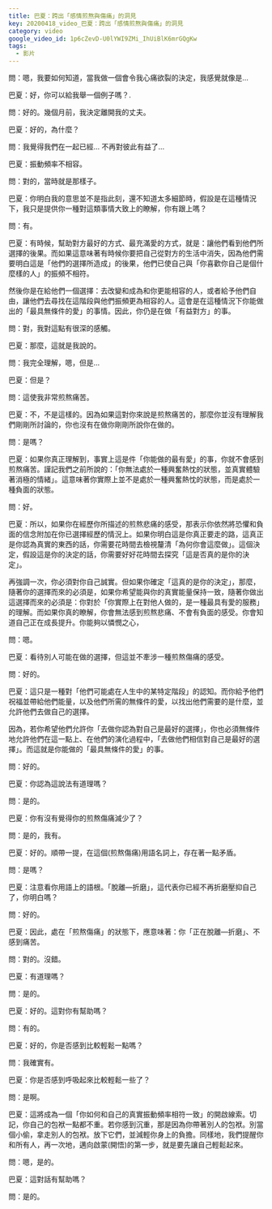 ```yaml
---
title: 巴夏：跨出「感情煎熬與傷痛」的洞見
key: 20200418_video_巴夏：跨出「感情煎熬與傷痛」的洞見
category: video
google_video_id: 1p6cZevD-U0lYWI9ZMi_IhUiBlK6mrGQgKw
tags:
  - 影片
---
```


問：嗯，我要如何知道，當我做一個會令我心痛欲裂的決定，我感覺就像是…

巴夏：好，你可以給我舉一個例子嗎？.

問：好的。幾個月前，我決定離開我的丈夫。

巴夏：好的，為什麼？

問：我覺得我們在一起已經… 不再對彼此有益了…

巴夏：振動頻率不相容。

問：對的，當時就是那樣子。

巴夏：你明白我的意思並不是指此刻，還不知道太多細節時，假設是在這種情況下，我只是提供你一種對這類事情大致上的瞭解，你有跟上嗎？

問：有。

巴夏：有時候，幫助對方最好的方式、最充滿愛的方式，就是：讓他們看到他們所選擇的後果。而如果這意味著有時候你要把自己從對方的生活中消失，因為他們需要明白這是「他們的選擇所造成」的後果，他們已使自己與「你喜歡你自己是個什麼樣的人」的振頻不相符。

然後你是在給他們一個選擇：去改變和成為和你更能相容的人，或者給予他們自由，讓他們去尋找在這階段與他們振頻更為相容的人。這會是在這種情況下你能做出的「最具無條件的愛」的事情。因此，你仍是在做「有益對方」的事。

問：對，我對這點有很深的感觸。

巴夏：那麼，這就是我說的。

問：我完全理解，嗯，但是…

巴夏：但是？

問：這使我非常煎熬痛苦。

巴夏：不，不是這樣的。因為如果這對你來說是煎熬痛苦的，那麼你並沒有理解我們剛剛所討論的，你也沒有在做你剛剛所說你在做的。

問：是嗎？

巴夏：如果你真正理解到，事實上這是件「你能做的最有愛」的事，你就不會感到煎熬痛苦。謹記我們之前所說的：「你無法處於一種興奮熱忱的狀態，並真實體驗著消極的情緒」。這意味著你實際上並不是處於一種興奮熱忱的狀態，而是處於一種負面的狀態。

問：好。

巴夏：所以，如果你在經歷你所描述的煎熬悲痛的感受，那表示你依然將恐懼和負面的信念附加在你已選擇經歷的情況上。如果你明白這是你真正要走的路，這真正是你認為真實的東西的話，你需要花時間去檢視釐清「為何你會這麼做」。這個決定，假設這是你的決定的話，你需要好好花時間去探究「這是否真的是你的決定」。

再強調一次，你必須對你自己誠實。但如果你確定「這真的是你的決定」，那麼，隨著你的選擇而來的必須是，如果你希望能與你的真實能量保持一致，隨著你做出這選擇而來的必須是：你對於「你實際上在對他人做的，是一種最具有愛的服務」的理解。而如果你真的瞭解，你會無法感到煎熬悲痛、不會有負面的感受。你會知道自己正在成長提升。你能夠以憐憫之心，

問：嗯。

巴夏：看待別人可能在做的選擇，但這並不牽涉一種煎熬傷痛的感受。

問：好的。

巴夏：這只是一種對「他們可能處在人生中的某特定階段」的認知。而你給予他們祝福並帶給他們能量，以及他們所需的無條件的愛，以找出他們需要的是什麼，並允許他們去做自己的選擇。

因為，若你希望他們允許你「去做你認為對自己是最好的選擇」，你也必須無條件地允許他們在這一點上、在他們的演化過程中，「去做他們相信對自己是最好的選擇」。而這就是你能做的「最具無條件的愛」的事。

問：好的。

巴夏：你認為這說法有道理嗎？

問：是的。

巴夏：你有沒有覺得你的煎熬傷痛減少了？

問：是的，我有。

巴夏：好的。順帶一提，在這個(煎熬傷痛)用語名詞上，存在著一點矛盾。

問：是嗎？

巴夏：注意看你用語上的語根。「脫離––折磨」，這代表你已經不再折磨壓抑自己了，你明白嗎？

問：好的。

巴夏：因此，處在「煎熬傷痛」的狀態下，應意味著：你「正在脫離––折磨」、不感到痛苦。

問：對的。沒錯。

巴夏：有道理嗎？

問：是的。

巴夏：好的。這對你有幫助嗎？

問：有的。

巴夏：好的，你是否感到比較輕鬆一點嗎？

問：我確實有。

巴夏：你是否感到呼吸起來比較輕鬆一些了？

問：是啊。

巴夏：這將成為一個「你如何和自己的真實振動頻率相符一致」的開啟線索。切記，你自己的包袱一點都不重。若你感到沉重，那是因為你帶著別人的包袱。別當個小偷，拿走別人的包袱。放下它們，並減輕你身上的負擔。同樣地，我們提醒你和所有人，再一次地，邁向啟蒙(開悟)的第一步，就是要先讓自己輕鬆起來。

問：嗯，是的。

巴夏：這對話有幫助嗎？

問：是的。
